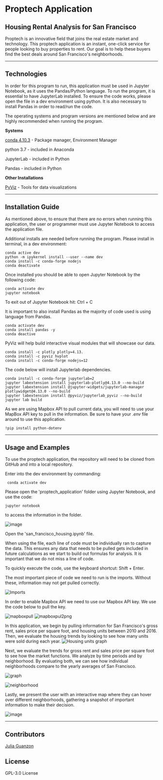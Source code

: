 # Proptech Application
## Housing Rental Analysis for San Francisco

Proptech is an innovative field that joins the real estate market and technology. This proptech application is an instant, one-click service for people looking to buy properties to rent. Our goal is to help these buyers find the best deals around San Francisco's neighborhoods. 

---

## Technologies

In order for this program to run, this application must be used in Jupyter Notebook, as it uses the Pandas/Python language. To run the program, it is essential to have JupyterLab installed. To ensure the code works, please open the file in a dev environment using python. It is also necessary to install Pandas in order to read/run the code.

The operating systems and program versions are mentioned below and are highly recommended when running the program.

**Systems**

[conda 4.10.3](https://docs.anaconda.com/anaconda/install/index.html) - Package manager, Environment Manager

python 3.7 - included in Anaconda

JupyterLab - included in Python 

Pandas - included in Python

**Other Installations**

[PyViz](https://pyviz.org/) - Tools for data visualizations


---

## Installation Guide

As mentioned above, to ensure that there are no errors when running this application, the user or programmer must use Jupyter Notebook to access the application file. 

Additional installs are needed before running the program. Please install in terminal, in a dev environment:

```JupyterLab
conda active dev
python -m ipykernel install --user --name dev
conda install -c conda-forge nodejs
conda deactivate

```
Once installed you should be able to open Jupyter Notebook by the following code:

```
conda activate dev
jupyter notebook
```

To exit out of Jupyter Notebook hit: Ctrl + C

It is important to also install Pandas as the majority of code used is using language from Pandas.

```Pandas
conda activate dev
conda install pandas -y
conda deactive
```

PyViz will help build interactive visual modules that will showcase our data.

```
conda install -c plotly plotly=4.13.
conda install -c pyviz hvplot
conda install -c conda-forge nodejs=12
```

The code below will install Jupyterlab dependencies.

```
conda install -c conda-forge jupyterlab=2
jupyter labextension install jupyterlab-plotly@4.13.0 --no-build
jupyter labextension install @jupyter-widgets/jupyterlab-manager plotlywidget@4.13.0 --no-build
jupyter labextension install @pyviz/jupyterlab_pyviz --no-build
jupyter lab build
```

As we are using Mapbox API to pull current data, you will need to use your MapBox API key to pull in the information. Be sure to have your *.env* file around to use this application.

```
!pip install python-dotenv
```



---

## Usage and Examples

To use the proptech application, the repository will need to be cloned from GitHub and into a local repository.

Enter into the dev environment by commanding: 

```
 conda activate dev
```

Please open the 'proptech_application' folder using Jupyter Notebook, and use the code:

```
jupyter notebook
```
to access the information in the folder.

![image](https://user-images.githubusercontent.com/84649228/127964512-e48b05c7-55bc-4377-ba7c-732093fe47f7.png)

Open the 'san_francisco_housing.ipynb' file.

When using the file, each line of code must be individually ran to capture the data. This ensures any data that needs to be pulled gets included in future calculations as we start to build out formulas for analysis. It is important that we do not miss a line of code.

To quickly execute the code, use the keyboard shortcut: Shift + Enter.

The most important piece of code we need to run is the imports. Without these, information may not get pulled correctly.

![Imports](https://user-images.githubusercontent.com/84649228/127962512-0dfd0a8e-7de8-4cb5-b885-2315d1fd4b18.png)

In order to enable Mapbox API we need to use our Mapbox API key. We use the code below to pull the key.

![mapboxpull](https://user-images.githubusercontent.com/84649228/127962540-f19e3ad2-6cb2-4a1c-a248-4c81c241db41.png)
![mapboxpul2png](https://user-images.githubusercontent.com/84649228/127962552-aee33c34-9d72-4d18-bd18-4b5b8251fb9a.png)


In this application, we begin by pulling information for San Francisco's gross rent, sales price per square foot, and housing units between 2010 and 2016.
Then, we evaluate the housing trends by looking to see how many units were sold during each year. 
![Housing units graph](https://user-images.githubusercontent.com/84649228/127962569-2b2fed37-8e30-4e85-97d2-8eea6abe12ba.png)


Next, we evaluate the trends for gross rent and sales price per square foot to see how the market functions. We analyze by time periods and by neighborhood. By evaluating both, we can see how individual neighborhoods compare to the yearly averages of San Francisco.

![graph](https://user-images.githubusercontent.com/84649228/127962771-f72dba06-53bb-4c0f-a486-560154200bec.png)

![neighborhood](https://user-images.githubusercontent.com/84649228/127962864-e9c8252a-2817-4a6c-8de5-c6b1b07bda8e.png)

Lastly, we present the user with an interactive map where they can hover over different neighborhoods, gathering a snapshot of important information to make their decision.

![image](https://user-images.githubusercontent.com/84649228/127963663-0fc24df9-a1f8-4082-9e27-bfb5e80ff894.png)


---

## Contributors

[Julia Guanzon](www.linkedin.com/in/julia-guanzon)

## License

GPL-3.0 License
